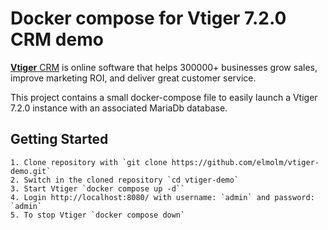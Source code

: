 # Docker compose for Vtiger 7.2.0 CRM demo

[__Vtiger__ CRM](https://www.vtiger.com) is online software that helps 300000+ businesses grow sales, improve marketing ROI, and deliver great customer service.

This project contains a small docker-compose file to easily launch a Vtiger 7.2.0 instance with an associated MariaDb database. 

## Getting Started

```
1. Clone repository with `git clone https://github.com/elmolm/vtiger-demo.git`
2. Switch in the cloned repository `cd vtiger-demo`
3. Start Vtiger `docker compose up -d``
4. Login http://localhost:8080/ with username: `admin` and password: `admin`
5. To stop Vtiger `docker compose down`
```

